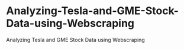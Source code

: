 # Analyzing-Tesla-and-GME-Stock-Data-using-Webscraping
Analyzing Tesla and GME Stock Data using Webscraping
